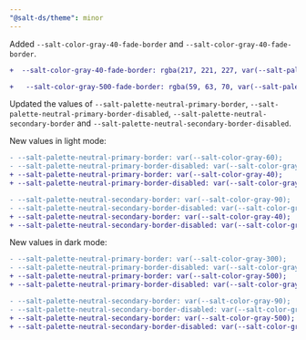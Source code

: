 ```yaml
---
"@salt-ds/theme": minor
---
```


Added `--salt-color-gray-40-fade-border` and `--salt-color-gray-40-fade-border`.

```diff
+  --salt-color-gray-40-fade-border: rgba(217, 221, 227, var(--salt-palette-opacity-disabled));
```

```diff
+   --salt-color-gray-500-fade-border: rgba(59, 63, 70, var(--salt-palette-opacity-disabled));
```

Updated the values of `--salt-palette-neutral-primary-border`, `--salt-palette-neutral-primary-border-disabled`, `--salt-palette-neutral-secondary-border` and `--salt-palette-neutral-secondary-border-disabled`.

New values in light mode:

```diff
- --salt-palette-neutral-primary-border: var(--salt-color-gray-60);
- --salt-palette-neutral-primary-border-disabled: var(--salt-color-gray-60-fade-border);
+ --salt-palette-neutral-primary-border: var(--salt-color-gray-40);
+ --salt-palette-neutral-primary-border-disabled: var(--salt-color-gray-40-fade-border);
```

```diff
- --salt-palette-neutral-secondary-border: var(--salt-color-gray-90);
- --salt-palette-neutral-secondary-border-disabled: var(--salt-color-gray-90-fade-border);
+ --salt-palette-neutral-secondary-border: var(--salt-color-gray-40);
+ --salt-palette-neutral-secondary-border-disabled: var(--salt-color-gray-40-fade-border);
```

New values in dark mode:

```diff
- --salt-palette-neutral-primary-border: var(--salt-color-gray-300);
- --salt-palette-neutral-primary-border-disabled: var(--salt-color-gray-300-fade-border);
+ --salt-palette-neutral-primary-border: var(--salt-color-gray-500);
+ --salt-palette-neutral-primary-border-disabled: var(--salt-color-gray-500-fade-border);
```

```diff
- --salt-palette-neutral-secondary-border: var(--salt-color-gray-90);
- --salt-palette-neutral-secondary-border-disabled: var(--salt-color-gray-90-fade-border);
+ --salt-palette-neutral-secondary-border: var(--salt-color-gray-500);
+ --salt-palette-neutral-secondary-border-disabled: var(--salt-color-gray-500-fade-border);
```
